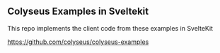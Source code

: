 ## Colyseus Examples in Sveltekit

This repo implements the client code from these examples in SvelteKit

https://github.com/colyseus/colyseus-examples


